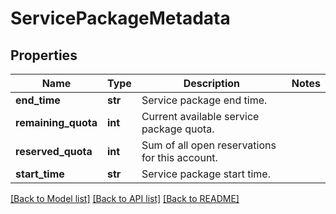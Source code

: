 # ServicePackageMetadata

## Properties
Name | Type | Description | Notes
------------ | ------------- | ------------- | -------------
**end_time** | **str** | Service package end time. | 
**remaining_quota** | **int** | Current available service package quota. | 
**reserved_quota** | **int** | Sum of all open reservations for this account. | 
**start_time** | **str** | Service package start time. | 

[[Back to Model list]](../README.md#documentation-for-models) [[Back to API list]](../README.md#documentation-for-api-endpoints) [[Back to README]](../README.md)



